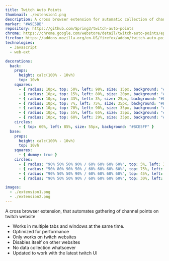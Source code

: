 ```yaml
---
title: Twitch Auto Points
thumbnail: ./extension1.png
description: A cross browser extension for automatic collection of channel points
marker: "#A9E5BB"
repository: https://github.com/Spring3/twitch-auto-points
chrome: https://chrome.google.com/webstore/detail/twitch-auto-points/epdcapclkanflhcnialagecbkbpkbcbi
firefox: https://addons.mozilla.org/en-US/firefox/addon/twitch-auto-points/
technologies:
  - Javascript
  - web-ext

decorations:
  back:
    props:
      height: calc(100% - 10vh)
      top: 10vh
    squares:
      - { radius: 10px, top: 50%, left: 98%, size: 15px, background: "#FFAE5A" }
      - { radius: 10px, top: 15%, left: 80%, size: 20px, background: "#EDE8E2" }
      - { radius: 10px, top: 43%, left: 3%, size: 25px, background: "#F57B51" }
      - { radius: 10px, top: 7%, left: 75%, size: 35px, background: "#BED5AE" }
      - { radius: 10px, top: 70%, left: 90%, size: 35px, background: "#EDE8E2" }
      - { radius: 10px, top: 55%, left: 65%, size: 35px, background: "#81A78C" }
      - { radius: 10px, top: 68%, left: 29%, size: 35px, background: "#FFA9AA" }
    circles:
      - { top: 60%, left: 85%, size: 55px, background: "#BCE5FF" }
  base:
    props:
      height: calc(100% - 10vh)
      top: 10vh
    squares:
      - { dummy: true }
    circles:
      - { radius: "90% 50% 50% 90% / 60% 60% 60% 60%", top: 5%, left: 30%, size: 15px, background: "#A2C5C6" }
      - { radius: "50% 80% 90% 50% / 60% 60% 60% 60%", top: 75%, left: 40%, size: 35px, background: "#BED5AE" }
      - { radius: "90% 50% 50% 90% / 60% 60% 60% 60%", top: 45%, left: 70%, size: 15px, background: "#FFA9AA" }
      - { radius: "90% 50% 50% 90% / 60% 60% 60% 60%", top: 30%, left: 35%, size: 15px, background: "#FFAE5A" }

images:
  - ./extension1.png
  - ./extension2.png
---
```


A cross browser extension, that automates gathering of channel points on twitch website

- Works in multiple tabs and windows at the same time.
- Optimized for performance
- Only works on twitch websites
- Disables itself on other websites
- No data collection whatsoever
- Updated to work with the latest twitch UI
